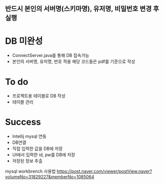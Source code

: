 ## 반드시 본인의 서버명(스키마명), 유저명, 비밀번호 변경 후 실행

# DB 미완성
- ConnectServer.java를 통해 DB 접속가능
- 본인의 서버명, 유저명, 번호 적용 해당 코드들은 pdf를 기준으로 작성

# To do
- 프로젝트용 테이블로 DB 작성
- 테이블 관리

# Success
- Intellij mysql 연동
- DB연결
- 직접 입력한 값을 DB에 저장
- UI에서 입력한 id, pw를 DB에 저장
- 저장된 정보 추출


mysql workbrench 사용법
https://post.naver.com/viewer/postView.naver?volumeNo=31829227&memberNo=1085064
